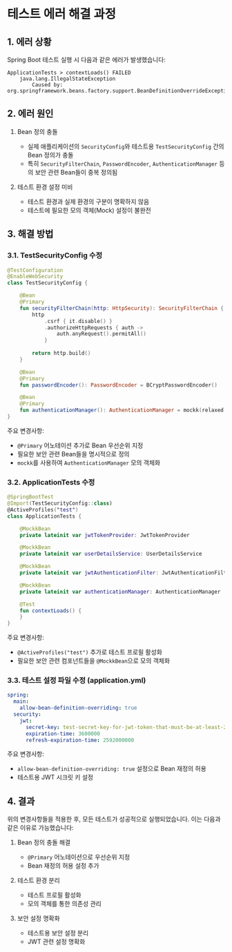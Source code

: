 # 테스트 에러 해결 과정

## 1. 에러 상황

Spring Boot 테스트 실행 시 다음과 같은 에러가 발생했습니다:

```
ApplicationTests > contextLoads() FAILED
    java.lang.IllegalStateException
        Caused by: org.springframework.beans.factory.support.BeanDefinitionOverrideException
```

## 2. 에러 원인

1. Bean 정의 충돌
   - 실제 애플리케이션의 `SecurityConfig`와 테스트용 `TestSecurityConfig` 간의 Bean 정의가 충돌
   - 특히 `SecurityFilterChain`, `PasswordEncoder`, `AuthenticationManager` 등의 보안 관련 Bean들이 중복 정의됨

2. 테스트 환경 설정 미비
   - 테스트 환경과 실제 환경의 구분이 명확하지 않음
   - 테스트에 필요한 모의 객체(Mock) 설정이 불완전

## 3. 해결 방법

### 3.1. TestSecurityConfig 수정

```kotlin
@TestConfiguration
@EnableWebSecurity
class TestSecurityConfig {

    @Bean
    @Primary
    fun securityFilterChain(http: HttpSecurity): SecurityFilterChain {
        http
            .csrf { it.disable() }
            .authorizeHttpRequests { auth ->
                auth.anyRequest().permitAll()
            }
        
        return http.build()
    }

    @Bean
    @Primary
    fun passwordEncoder(): PasswordEncoder = BCryptPasswordEncoder()

    @Bean
    @Primary
    fun authenticationManager(): AuthenticationManager = mockk(relaxed = true)
}
```

주요 변경사항:
- `@Primary` 어노테이션 추가로 Bean 우선순위 지정
- 필요한 보안 관련 Bean들을 명시적으로 정의
- `mockk`를 사용하여 `AuthenticationManager` 모의 객체화

### 3.2. ApplicationTests 수정

```kotlin
@SpringBootTest
@Import(TestSecurityConfig::class)
@ActiveProfiles("test")
class ApplicationTests {

    @MockkBean
    private lateinit var jwtTokenProvider: JwtTokenProvider

    @MockkBean
    private lateinit var userDetailsService: UserDetailsService

    @MockkBean
    private lateinit var jwtAuthenticationFilter: JwtAuthenticationFilter

    @MockkBean
    private lateinit var authenticationManager: AuthenticationManager

    @Test
    fun contextLoads() {
    }
}
```

주요 변경사항:
- `@ActiveProfiles("test")` 추가로 테스트 프로필 활성화
- 필요한 보안 관련 컴포넌트들을 `@MockkBean`으로 모의 객체화

### 3.3. 테스트 설정 파일 수정 (application.yml)

```yaml
spring:
  main:
    allow-bean-definition-overriding: true
  security:
    jwt:
      secret-key: test-secret-key-for-jwt-token-that-must-be-at-least-256-bits-long
      expiration-time: 3600000
      refresh-expiration-time: 2592000000
```

주요 변경사항:
- `allow-bean-definition-overriding: true` 설정으로 Bean 재정의 허용
- 테스트용 JWT 시크릿 키 설정

## 4. 결과

위의 변경사항들을 적용한 후, 모든 테스트가 성공적으로 실행되었습니다. 이는 다음과 같은 이유로 가능했습니다:

1. Bean 정의 충돌 해결
   - `@Primary` 어노테이션으로 우선순위 지정
   - Bean 재정의 허용 설정 추가

2. 테스트 환경 분리
   - 테스트 프로필 활성화
   - 모의 객체를 통한 의존성 관리

3. 보안 설정 명확화
   - 테스트용 보안 설정 분리
   - JWT 관련 설정 명확화 
   